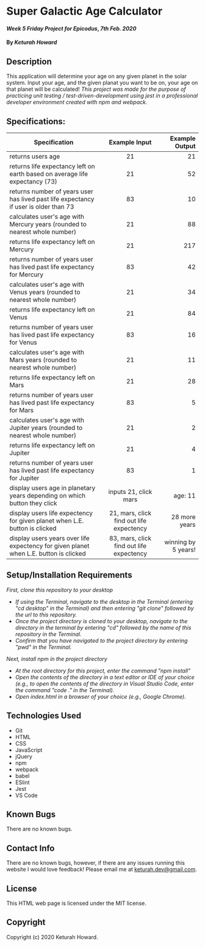 # Super Galactic Age Calculator

#### _Week 5 Friday Project for Epicodus_, _7th Feb. 2020_

#### By _**Keturah Howard**_

## Description

This application will determine your age on any given planet in the solar system. Input your age, and the given planat you want to be on, your age on that planet will be calculated! *This project was made for the purpose of practicing unit testing / test-driven-development using jest in a professional developer environment created with npm and webpack.*

## Specifications:


| Specification | Example Input | Example Output |
| ------------- |:-------------:| -------------------:|
| returns users age | 21 | 21 |
| returns life expectancy left on earth based on average life expectancy (73) | 21 | 52 |
| returns number of years user has lived past life expectancy if user is older than 73 | 83 | 10 |
| calculates user's age with Mercury years (rounded to nearest whole number) | 21 | 88 |
| returns life expectancy left on Mercury | 21 | 217 |
| returns number of years user has lived past life expectancy for Mercury | 83 | 42 |
| calculates user's age with Venus years (rounded to nearest whole number) | 21 | 34 |
| returns life expectancy left on Venus | 21 | 84 |
| returns number of years user has lived past life expectancy for Venus | 83 | 16 |
| calculates user's age with Mars years (rounded to nearest whole number) | 21 | 11 |
| returns life expectancy left on Mars | 21 | 28 |
| returns number of years user has lived past life expectancy for Mars | 83 | 5 |
| calculates user's age with Jupiter years (rounded to nearest whole number) | 21 | 2 |
| returns life expectancy left on Jupiter | 21 | 4 |
| returns number of years user has lived past life expectancy for Jupiter | 83 | 1 |
| display users age in planetary years depending on which button they click | inputs 21, click mars | age: 11 |
| display users life expectency for given planet when L.E. button is clicked| 21, mars, click find out life expectency | 28 more years |
| display users years over life expectency for given planet when L.E. button is clicked| 83, mars, click find out life expectency | winning by 5 years! |



## Setup/Installation Requirements

_First, clone this repository to your desktop_
* _If using the Terminal, navigate to the desktop in the Terminal (entering "cd desktop" in the Terminal) and then entering "git clone" followed by the url to this repository._
* _Once the project directory is cloned to your desktop, navigate to the directory in the terminal by entering "cd" followed by the name of this repository in the Terminal._
* _Confirm that you have navigated to the project directory by entering "pwd" in the Terminal._

_Next, install npm in the project directory_
* _At the root directory for this project, enter the command "npm install"_
* _Open the contents of the directory in a text editor or IDE of your choice (e.g., to open the contents of the directory in Visual Studio Code, enter the command "code ." in the Terminal)._
* _Open index.html in a browser of your choice (e.g., Google Chrome)._

## Technologies Used

* Git
* HTML
* CSS
* JavaScript
* jQuery
* npm
* webpack
* babel
* ESlint
* Jest
* VS Code

## Known Bugs
There are no known bugs.

## Contact Info 
There are no known bugs, however, if there are any issues running this website I would love feedback! Please email me at keturah.dev@gmail.com.

## License

This HTML web page is licensed under the MIT license.

## Copyright

Copyright (c) 2020 Keturah Howard.